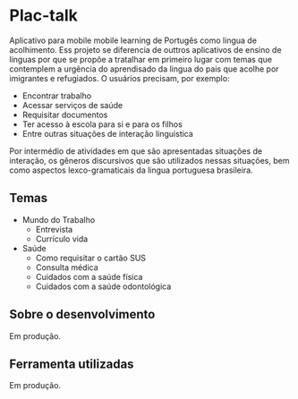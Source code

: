 # Plac-talk

Aplicativo para mobile mobile learning de Portugês como lingua de acolhimento. Ess projeto se diferencia de outtros aplicativos de ensino de linguas por que se propõe a tratalhar em primeiro lugar com temas que contemplem a urgência do aprendisado da lingua do pais que acolhe por imigrantes e refugiados. O usuários precisam, por exemplo:

- Encontrar trabalho
- Acessar serviços de saúde
- Requisitar documentos
- Ter acesso à escola para si e para os filhos
- Entre outras situações de interação linguistica

Por intermédio de atividades em que são apresentadas situações de interação, os gêneros discursivos que são utilizados nessas situações, bem como aspectos lexco-gramaticais da lingua portuguesa brasileira.

## Temas

- Mundo do Trabalho
  - Entrevista
  - Currículo vida
- Saúde
  - Como requisitar o cartão SUS
  - Consulta médica
  - Cuidados com a saúde física
  - Cuidados com a saúde odontológica

## Sobre o desenvolvimento

Em produção.

## Ferramenta utilizadas

Em produção.
